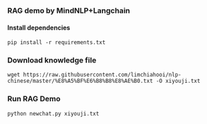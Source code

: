 ### RAG demo by MindNLP+Langchain

#### Install dependencies

```
pip install -r requirements.txt
```

### Download knowledge file

```
wget https://raw.githubusercontent.com/limchiahooi/nlp-chinese/master/%E8%A5%BF%E6%B8%B8%E8%AE%B0.txt -O xiyouji.txt

```

### Run RAG Demo

```
python newchat.py xiyouji.txt 
```